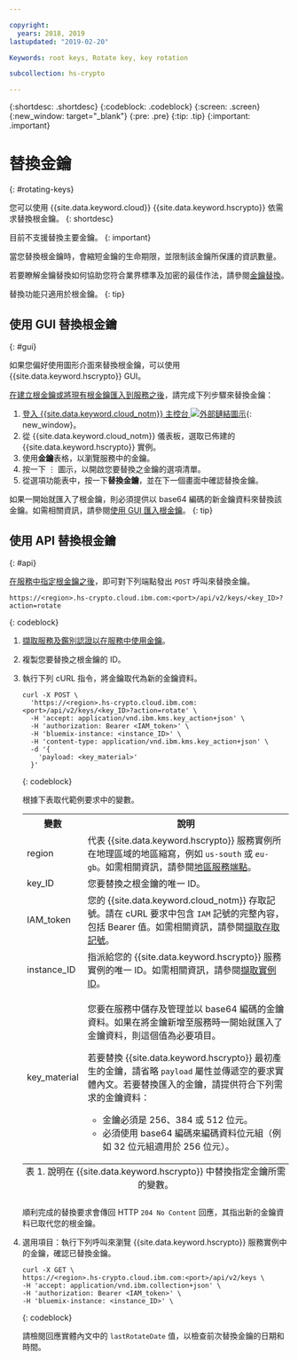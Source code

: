 ```yaml
---

copyright:
  years: 2018, 2019
lastupdated: "2019-02-20"

Keywords: root keys, Rotate key, key rotation

subcollection: hs-crypto

---
```


{:shortdesc: .shortdesc}
{:codeblock: .codeblock}
{:screen: .screen}
{:new_window: target="_blank"}
{:pre: .pre}
{:tip: .tip}
{:important: .important}

# 替換金鑰
{: #rotating-keys}

您可以使用 {{site.data.keyword.cloud}} {{site.data.keyword.hscrypto}} 依需求替換根金鑰。
{: shortdesc}

目前不支援替換主要金鑰。
{: important}

當您替換根金鑰時，會縮短金鑰的生命期限，並限制該金鑰所保護的資訊數量。   

若要瞭解金鑰替換如何協助您符合業界標準及加密的最佳作法，請參閱[金鑰替換](/docs/services/key-protect/concepts/key-rotation.html)。

替換功能只適用於根金鑰。
{: tip}

## 使用 GUI 替換根金鑰
{: #gui}

如果您偏好使用圖形介面來替換根金鑰，可以使用 {{site.data.keyword.hscrypto}} GUI。

[在建立根金鑰或將現有根金鑰匯入到服務之後](/docs/services/hs-crypto/create-root-keys.html)，請完成下列步驟來替換金鑰：

1. [登入 {{site.data.keyword.cloud_notm}} 主控台 ![外部鏈結圖示](../../icons/launch-glyph.svg "外部鏈結圖示")](https://cloud.ibm.com/){: new_window}。
2. 從 {{site.data.keyword.cloud_notm}} 儀表板，選取已佈建的 {{site.data.keyword.hscrypto}} 實例。
3. 使用**金鑰**表格，以瀏覽服務中的金鑰。
4. 按一下 ⋮ 圖示，以開啟您要替換之金鑰的選項清單。
5. 從選項功能表中，按一下**替換金鑰**，並在下一個畫面中確認替換金鑰。

如果一開始就匯入了根金鑰，則必須提供以 base64 編碼的新金鑰資料來替換該金鑰。如需相關資訊，請參閱[使用 GUI 匯入根金鑰](/docs/services/hs-crypto/import-root-keys.html#gui)。
{: tip}

## 使用 API 替換根金鑰
{: #api}

[在服務中指定根金鑰之後](/docs/services/hs-crypto/create-root-keys.html)，即可對下列端點發出 `POST` 呼叫來替換金鑰。

```
https://<region>.hs-crypto.cloud.ibm.com:<port>/api/v2/keys/<key_ID>?action=rotate
```
{: codeblock}

1. [擷取服務及鑑別認證以在服務中使用金鑰](/docs/services/hs-crypto/access-api.html)。

2. 複製您要替換之根金鑰的 ID。

4. 執行下列 cURL 指令，將金鑰取代為新的金鑰資料。

    ```cURL
    curl -X POST \
      'https://<region>.hs-crypto.cloud.ibm.com:<port>/api/v2/keys/<key_ID>?action=rotate' \
      -H 'accept: application/vnd.ibm.kms.key_action+json' \
      -H 'authorization: Bearer <IAM_token>' \
      -H 'bluemix-instance: <instance_ID>' \
      -H 'content-type: application/vnd.ibm.kms.key_action+json' \
      -d '{
        'payload: <key_material>'
      }'
    ```
    {: codeblock}

    根據下表取代範例要求中的變數。

    <table>
      <tr>
        <th>變數</th>
        <th>說明</th>
      </tr>
      <tr>
        <td><varname>region</varname></td>
        <td>代表 {{site.data.keyword.hscrypto}} 服務實例所在地理區域的地區縮寫，例如 <code>us-south</code> 或 <code>eu-gb</code>。如需相關資訊，請參閱<a href="/docs/services/hs-crypto/regions.html#endpoints">地區服務端點</a>。</td>
      </tr>
      <tr>
        <td><varname>key_ID</varname></td>
        <td>您要替換之根金鑰的唯一 ID。</td>
      </tr>
      <tr>
        <td><varname>IAM_token</varname></td>
        <td>您的 {{site.data.keyword.cloud_notm}} 存取記號。請在 cURL 要求中包含 <code>IAM</code> 記號的完整內容，包括 Bearer 值。如需相關資訊，請參閱<a href="/docs/services/hs-crypto/access-api.html#retrieve-token">擷取存取記號</a>。</td>
      </tr>
      <tr>
        <td><varname>instance_ID</varname></td>
        <td>指派給您的 {{site.data.keyword.hscrypto}} 服務實例的唯一 ID。如需相關資訊，請參閱<a href="/docs/services/hs-crypto/access-api.html#retrieve-instance-ID">擷取實例 ID</a>。</td>
      </tr>
      <tr>
        <td><varname>key_material</varname></td>
        <td>
          <p>您要在服務中儲存及管理並以 base64 編碼的金鑰資料。如果在將金鑰新增至服務時一開始就匯入了金鑰資料，則這個值為必要項目。</p>
          <p>若要替換 {{site.data.keyword.hscrypto}} 最初產生的金鑰，請省略 <code>payload</code> 屬性並傳遞空的要求實體內文。若要替換匯入的金鑰，請提供符合下列需求的金鑰資料：</p>
          <p>
            <ul>
              <li>金鑰必須是 256、384 或 512 位元。</li>
              <li>必須使用 base64 編碼來編碼資料位元組（例如 32 位元組適用於 256 位元）。</li>
            </ul>
          </p>
        </td>
      </tr>
      <caption style="caption-side:bottom;">表 1. 說明在 {{site.data.keyword.hscrypto}} 中替換指定金鑰所需的變數。</caption>
    </table>

    順利完成的替換要求會傳回 HTTP `204 No Content` 回應，其指出新的金鑰資料已取代您的根金鑰。

4. 選用項目：執行下列呼叫來瀏覽 {{site.data.keyword.hscrypto}} 服務實例中的金鑰，確認已替換金鑰。

    ```cURL
    curl -X GET \
    https://<region>.hs-crypto.cloud.ibm.com:<port>/api/v2/keys \
    -H 'accept: application/vnd.ibm.collection+json' \
    -H 'authorization: Bearer <IAM_token>' \
    -H 'bluemix-instance: <instance_ID>' \
    ```
    {: codeblock}

    請檢閱回應實體內文中的 `lastRotateDate` 值，以檢查前次替換金鑰的日期和時間。
